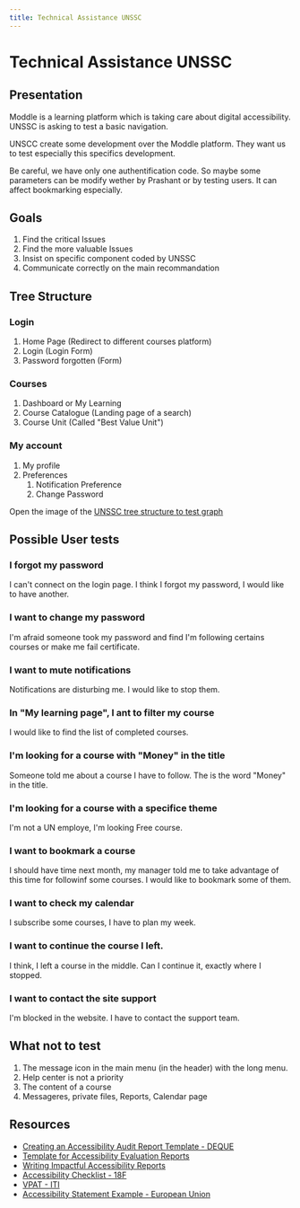 ```yaml
---
title: Technical Assistance UNSSC
---
```


# Technical Assistance UNSSC

## Presentation

Moddle is a learning platform which is taking care about digital accessibility. UNSSC is asking to test a basic navigation.

UNSCC create some development over the Moddle platform. They want us to test especially this specifics development.

Be careful, we have only one authentification code. So maybe some parameters can be modify wether by Prashant or by testing users. It can affect bookmarking especially.

## Goals

1. Find the critical Issues
1. Find the more valuable Issues
1. Insist on specific component coded by UNSSC
1. Communicate correctly on the main recommandation

## Tree Structure

### Login

 1. Home Page (Redirect to different courses platform)
 2. Login (Login Form)
 3. Password forgotten (Form)

### Courses

 1. Dashboard or My Learning
 2. Course Catalogue (Landing page of a search)
 3. Course Unit (Called "Best Value Unit")

### My account

 1. My profile
 2. Preferences
    1. Notification Preference
    2. Change Password

Open the image of the [UNSSC tree structure to test graph](UNSSC.png)

## Possible User tests

### I forgot my password
 
I can't connect on the login page. I think I forgot my password, I would like to have another.

### I want to change my password

I'm afraid someone took my password and find I'm following certains courses or make me fail certificate.

### I want to mute notifications

Notifications are disturbing me. I would like to stop them.

### In "My learning page", I ant to filter my course

I would like to find the list of completed courses.

### I'm looking for a course with "Money" in the title

Someone told me about a course I have to follow. The is the word "Money" in the title.

### I'm looking for a course with a specifice theme

I'm not a UN employe, I'm looking Free course.

### I want to bookmark a course

I should have time next month, my manager told me to take advantage of this time for followinf some courses. I would like to bookmark some of them. 

### I want to check my calendar

I subscribe some courses, I have to plan my week.

### I want to continue the course I left.

I think, I left a course in the middle. Can I continue it, exactly where I stopped.

### I want to contact the site support

I'm blocked in the website. I have to contact the support team. 

## What not to test

1. The message icon in the main menu (in the header) with the long menu.
1. Help center is not a priority
1. The content of a course
1. Messageres, private files, Reports, Calendar page

## Resources

 * [Creating an Accessibility Audit Report Template - DEQUE](https://www.digitala11y.com/creating-an-accessibility-audit-template/)
 * [Template for Accessibility Evaluation Reports ](https://www.w3.org/WAI/test-evaluate/report-template/)
 * [Writing Impactful Accessibility Reports](https://medium.com/openconcept-stories/writing-impactful-accessibility-reports-d6cdd84356fd)
 * [Accessibility Checklist - 18F](https://guides.18f.gov/accessibility/checklist/)
 * [VPAT - ITI](https://www.itic.org/policy/accessibility/vpat)
 * [Accessibility Statement Example - European Union](https://european-union.europa.eu/accessibility-statement_en)
